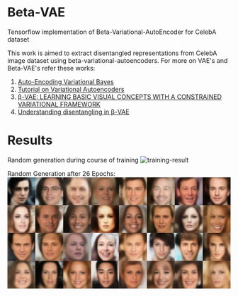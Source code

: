 # Beta-VAE
Tensorflow implementation of Beta-Variational-AutoEncoder for CelebA dataset

This work is aimed to extract disentangled representations from CelebA image dataset using beta-variational-autoencoders.
For more on VAE's and Beta-VAE's refer these works:

1. [Auto-Encoding Variational Bayes](https://arxiv.org/pdf/1312.6114.pdf)
2. [Tutorial on Variational Autoencoders](https://arxiv.org/pdf/1606.05908.pdf)
3. [β-VAE: LEARNING BASIC VISUAL CONCEPTS WITH A CONSTRAINED VARIATIONAL FRAMEWORK](https://openreview.net/pdf?id=Sy2fzU9gl)
4. [Understanding disentangling in β-VAE](https://arxiv.org/pdf/1804.03599.pdf)

# Results
Random generation during course of training
![training-result](results/vae_training.gif)

Random Generation after 26 Epochs:
![results_26epoch](results/fakes_epoch26_batch05000.jpg)




